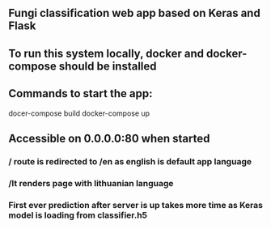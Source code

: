 ## 
## Fungi classification web app based on Keras and Flask
## 
## To run this system locally, docker and docker-compose should be installed
## Commands to start the app:

docer-compose build
docker-compose up

## Accessible on 0.0.0.0:80 when started
### / route is redirected to /en as english is default app language
### /lt renders page with lithuanian language 
### First ever prediction after server is up takes more time as Keras model is loading from classifier.h5


